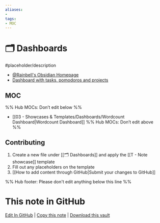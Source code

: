 ```yaml
---
aliases:
- 
tags: 
- MOC
---
```


# 🗂️ Dashboards

#placeholder/description

- [@Rainbell's Obsidian Homepage](https://github.com/Rainbell129/Obsidian-Homepage)
- [Dashboard with tasks, pomodoros and projects](https://forum.obsidian.md/t/dashboard-and-workflow-for-obsidian-at-work-sales/34794)

## MOC

%% Hub MOCs: Don’t edit below  %%
-  [[03 - Showcases & Templates/Dashboards/Wordcount Dashboard|Wordcount Dashboard]]
%% Hub MOCs: Don’t edit above  %%


## Contributing

1. Create a new file under [[🗂️ Dashboards]] and apply the [[T - Note showcase]] template
2. Fill out any placeholders on the template
3. [[How to add content through GitHub|Submit your changes to GitHub]]

%% Hub footer: Please don't edit anything below this line %%

# This note in GitHub

<span class="git-footer">[Edit In GitHub](https://github.dev/obsidian-community/obsidian-hub/blob/main/03%20-%20Showcases%20%26%20Templates/Dashboards/%F0%9F%97%82%EF%B8%8F%20Dashboards.md "git-hub-edit-note") | [Copy this note](https://raw.githubusercontent.com/obsidian-community/obsidian-hub/main/03%20-%20Showcases%20%26%20Templates/Dashboards/%F0%9F%97%82%EF%B8%8F%20Dashboards.md "git-hub-copy-note") | [Download this vault](https://github.com/obsidian-community/obsidian-hub/archive/refs/heads/main.zip "git-hub-download-vault") </span>
